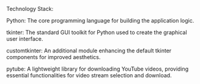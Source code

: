 Technology Stack:

Python: The core programming language for building the application logic.

tkinter: The standard GUI toolkit for Python used to create the graphical user interface.

customtkinter: An additional module enhancing the default tkinter components for improved aesthetics.

pytube: A lightweight library for downloading YouTube videos, providing essential functionalities for video stream selection and download.
